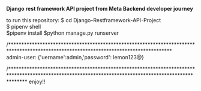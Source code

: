 **Django rest framework API project from Meta Backend developer journey**

to run this repository: 
$ cd Django-Restframework-API-Project                                                                                                                                                                        
$ pipenv shell                                                                                                                                                                                              
$pipenv install 
$python manage.py runserver                                                                                                                                                                                   

/**************************************************************************************************************************************                                                                                                     
admin-user: {'uername':admin,'password': lemon123@}                                                                                                                                                                

/******************************************************************************************************************************************************
enjoy!!                                                                                                                                            
